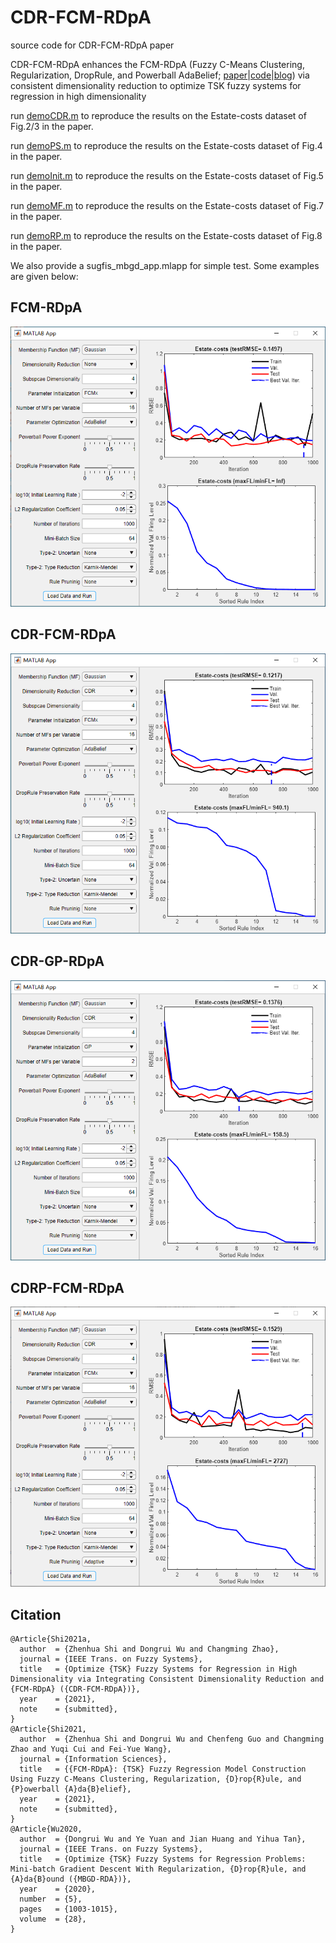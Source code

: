 # CDR-FCM-RDpA
source code for CDR-FCM-RDpA paper

CDR-FCM-RDpA enhances the FCM-RDpA (Fuzzy C-Means Clustering, Regularization, DropRule, and Powerball AdaBelief; [paper](https://arxiv.org/abs/2012.00060)|[code](https://github.com/ZhenhuaShi/FCM-RDpA)|[blog](http://blog.sciencenet.cn/blog-3418535-1260629.html)) via consistent dimensionality reduction to optimize TSK fuzzy systems for regression in high dimensionality

run [demoCDR.m](https://github.com/ZhenhuaShi/CDR-FCM-RDpA/blob/main/demoCDR.m) to reproduce the results on the Estate-costs dataset of Fig.2/3 in the paper.

run [demoPS.m](https://github.com/ZhenhuaShi/CDR-FCM-RDpA/blob/main/demoPS.m) to reproduce the results on the Estate-costs dataset of Fig.4 in the paper.

run [demoInit.m](https://github.com/ZhenhuaShi/CDR-FCM-RDpA/blob/main/demoInit.m) to reproduce the results on the Estate-costs dataset of Fig.5 in the paper.

run [demoMF.m](https://github.com/ZhenhuaShi/CDR-FCM-RDpA/blob/main/demoMF.m) to reproduce the results on the Estate-costs dataset of Fig.7 in the paper.

run [demoRP.m](https://github.com/ZhenhuaShi/CDR-FCM-RDpA/blob/main/demoRP.m) to reproduce the results on the Estate-costs dataset of Fig.8 in the paper.

We also provide a sugfis_mbgd_app.mlapp for simple test. Some examples are given below:

## FCM-RDpA
<div align=center><img src="https://github.com/ZhenhuaShi/CDR-FCM-RDpA/blob/main/FCM-RDpA.PNG"/></div>

## CDR-FCM-RDpA
<div align=center><img src="https://github.com/ZhenhuaShi/CDR-FCM-RDpA/blob/main/CDR-FCM-RDpA.PNG"/></div>

## CDR-GP-RDpA
<div align=center><img src="https://github.com/ZhenhuaShi/CDR-FCM-RDpA/blob/main/CDR-GP-RDpA.PNG"/></div>

## CDRP-FCM-RDpA
<div align=center><img src="https://github.com/ZhenhuaShi/CDR-FCM-RDpA/blob/main/CDRP-FCM-RDpA.PNG"/></div>

## Citation
```
@Article{Shi2021a,
  author  = {Zhenhua Shi and Dongrui Wu and Changming Zhao},
  journal = {IEEE Trans. on Fuzzy Systems},
  title   = {Optimize {TSK} Fuzzy Systems for Regression in High Dimensionality via Integrating Consistent Dimensionality Reduction and {FCM-RDpA} ({CDR-FCM-RDpA})},
  year    = {2021},
  note    = {submitted},
}
@Article{Shi2021,
  author  = {Zhenhua Shi and Dongrui Wu and Chenfeng Guo and Changming Zhao and Yuqi Cui and Fei-Yue Wang},
  journal = {Information Sciences},
  title   = {{FCM-RDpA}: {TSK} Fuzzy Regression Model Construction Using Fuzzy C-Means Clustering, Regularization, {D}rop{R}ule, and {P}owerball {A}da{B}elief},
  year    = {2021},
  note    = {submitted},
}
@Article{Wu2020,
  author  = {Dongrui Wu and Ye Yuan and Jian Huang and Yihua Tan},
  journal = {IEEE Trans. on Fuzzy Systems},
  title   = {Optimize {TSK} Fuzzy Systems for Regression Problems: Mini-batch Gradient Descent With Regularization, {D}rop{R}ule, and {A}da{B}ound ({MBGD-RDA})},
  year    = {2020},
  number  = {5},
  pages   = {1003-1015},
  volume  = {28},
}
```
